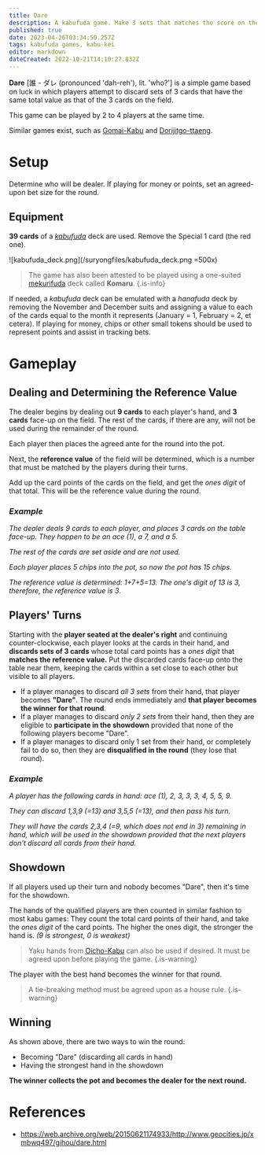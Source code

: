 ```yaml
---
title: Dare
description: A kabufuda game. Make 3 sets that matches the score on the field!
published: true
date: 2023-04-26T03:34:50.257Z
tags: kabufuda games, kabu-kei
editor: markdown
dateCreated: 2022-10-21T14:10:27.832Z
---
```


**Dare** [誰 - ダレ (pronounced 'dah-reh'), lit. 'who?'] is a simple game based on luck in which players attempt to discard sets of 3 cards that have the same total value as that of the 3 cards on the field.

This game can be played by 2 to 4 players at the same time.

Similar games exist, such as [Gomai-Kabu](/en/kabufuda/games/gomai-kabu) and [Dorijitgo-ttaeng](/en/hanafuda/games/seotda#dorijitgo-ttaeng).

# Setup
Determine who will be dealer. If playing for money or points, set an agreed-upon bet size for the round.

## Equipment
**39 cards** of a [*kabufuda*](/en/kabufuda) deck are used. Remove the Special 1 card (the red one).

![kabufuda_deck.png](/suryongfiles/kabufuda_deck.png =500x)

> The game has also been attested to be played using a one-suited [mekurifuda](/en/mekurifuda) deck called **Komaru**.
{.is-info}

If needed, a *kabufuda* deck can be emulated with a *hanafuda* deck by removing the November and December suits and assigning a value to each of the cards equal to the month it represents (January = 1, February = 2, et cetera). If playing for money, chips or other small tokens should be used to represent points and assist in tracking bets.

# Gameplay
## Dealing and Determining the Reference Value
The dealer begins by dealing out **9 cards** to each player's hand, and **3 cards** face-up on the field. The rest of the cards, if there are any, will not be used during the remainder of the round.

Each player then places the agreed ante for the round into the pot. 

Next, the **reference value** of the field will be determined, which is a number that must be matched by the players during their turns.

Add up the card points of the cards on the field, and get the *ones digit* of that total. This will be the reference value during the round.

### *Example*
*The dealer deals 9 cards to each player, and places 3 cards on the table face-up.
They happen to be an ace (1), a 7, and a 5.*

*The rest of the cards are set aside and are not used.*

*Each player places 5 chips into the pot, so now the pot has 15 chips.*

*The reference value is determined: 1+7+5=13.*
*The one's digit of 13 is 3, therefore, the reference value is 3*.

## Players' Turns
Starting with the **player seated at the dealer's right** and continuing counter-clockwise, each player looks at the cards in their hand, and **discards sets of 3 cards** whose total card points has a *ones digit* that **matches the reference value.** Put the discarded cards face-up onto the table near them, keeping the cards within a set close to each other but visible to all players.

- If a player manages to discard *all 3 sets* from their hand, that player becomes **"Dare"**. The round ends immediately and **that player becomes the winner for that round**.
- If a player manages to discard *only 2 sets* from their hand, then they are eligible to **participate in the showdown** provided that none of the following players become "Dare".
- If a player manages to discard only 1 set from their hand, or completely fail to do so, then they are **disqualified in the round** (they lose that round).

### *Example*
*A player has the following cards in hand:*
*ace (1), 2, 3, 3, 3, 4, 5, 5, 9.*

*They can discard 1,3,9 (=13) and 3,5,5 (=13), and then pass his turn.*

*They will have the cards 2,3,4 (=9, which does not end in 3) remaining in hand, which will be used in the showdown provided that the next players don't discard all cards from their hand.*

## Showdown
If all players used up their turn and nobody becomes "Dare", then it's time for the showdown.

The hands of the qualified players are then counted in similar fashion to most kabu games: They count the total card points of their hand, and take the *ones digit* of the card points. The higher the ones digit, the stronger the hand is. *(9 is strongest, 0 is weakest)*

>Yaku hands from [Oicho-Kabu](/en/kabufuda/games/oicho-kabu) can also be used if desired. It must be agreed upon before playing the game.
{.is-warning}

The player with the best hand becomes the winner for that round. 

> A tie-breaking method must be agreed upon as a house rule.
{.is-warning}

## Winning
As shown above, there are two ways to win the round:
- Becoming "Dare" (discarding all cards in hand)
- Having the strongest hand in the showdown

**The winner collects the pot and becomes the dealer for the next round.**

# References
- https://web.archive.org/web/20150621174933/http://www.geocities.jp/xmbwq497/gihou/dare.html